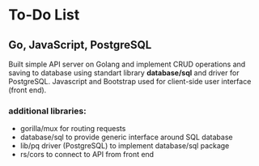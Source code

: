 # To-Do List
## Go, JavaScript, PostgreSQL
Built simple API server on Golang and implement CRUD operations and saving to database using standart library **database/sql** and driver for PostgreSQL. Javascript and Bootstrap used for client-side user interface (front end).
### additional libraries:
- gorilla/mux for routing requests
- database/sql to provide generic interface around SQL database
- lib/pq driver (PostgreSQL) to implement database/sql package
- rs/cors to connect to API from front end

